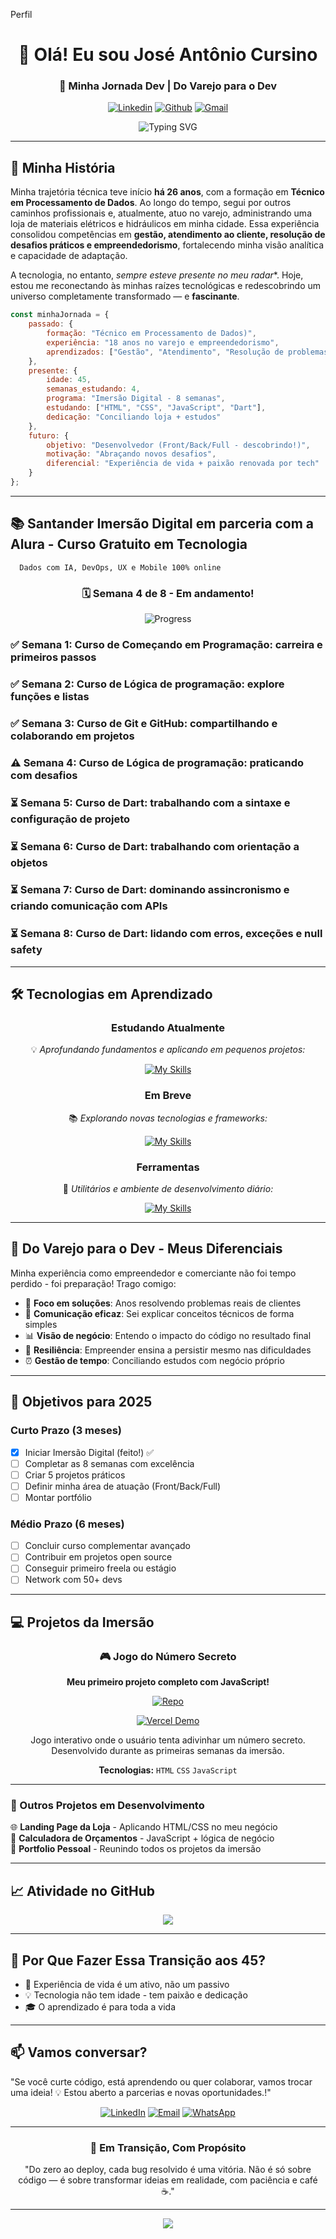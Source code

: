 Perfil
<div align="center">
  
# 👋 Olá! Eu sou José Antônio Cursino

### 🔄 Minha Jornada Dev | Do Varejo para o Dev

[![Linkedin](https://skillicons.dev/icons?i=linkedin)](https://www.linkedin.com/in/jacursino/)
[![Github](https://skillicons.dev/icons?i=github)](https://github.com/JACursino)
[![Gmail](https://skillicons.dev/icons?i=gmail)](mailto:jacursino@gmail.com)

<img src="https://readme-typing-svg.herokuapp.com?font=Fira+Code&pause=1000&color=2E9EF7&center=true&vCenter=true&width=500&lines=Redescobrindo+a+paixão+por+programar;26+anos+depois%2C+voltando+às+origens;Nunca+é+tarde+para+recomeçar!" alt="Typing SVG" />

</div>

---

## 🚀 Minha História

Minha trajetória técnica teve início **há 26 anos**, com a formação em **Técnico em Processamento de Dados**. Ao longo do tempo, segui por outros caminhos profissionais e, atualmente, atuo no varejo, administrando uma loja de materiais elétricos e hidráulicos em minha cidade. Essa experiência consolidou competências em **gestão, atendimento ao cliente, resolução de desafios práticos e empreendedorismo**, fortalecendo minha visão analítica e capacidade de adaptação.

A tecnologia, no entanto, *sempre esteve presente no meu radar**. Hoje, estou me reconectando às minhas raízes tecnológicas e redescobrindo um universo completamente transformado — e **fascinante**.

```javascript
const minhaJornada = {
    passado: {
        formação: "Técnico em Processamento de Dados)",
        experiência: "18 anos no varejo e empreendedorismo",
        aprendizados: ["Gestão", "Atendimento", "Resolução de problemas", "Vendas"]
    },
    presente: {
        idade: 45,
        semanas_estudando: 4,
        programa: "Imersão Digital - 8 semanas",
        estudando: ["HTML", "CSS", "JavaScript", "Dart"],
        dedicação: "Conciliando loja + estudos"
    },
    futuro: {
        objetivo: "Desenvolvedor (Front/Back/Full - descobrindo!)",
        motivação: "Abraçando novos desafios",
        diferencial: "Experiência de vida + paixão renovada por tech"
    }
};
```

---

## 📚 Santander Imersão Digital em parceria com a Alura - Curso Gratuito em Tecnologia
      Dados com IA, DevOps, UX e Mobile 100% online
      
<div align="center">

### 🗓️ Semana 4 de 8 - Em andamento!

![Progress](https://img.shields.io/badge/Progresso-37%25-2E9EF7)

</div>

### ✅ Semana 1: Curso de Começando em Programação: carreira e primeiros passos
### ✅ Semana 2: Curso de Lógica de programação: explore funções e listas
### ✅ Semana 3: Curso de Git e GitHub: compartilhando e colaborando em projetos
### ⚠️ Semana 4: Curso de Lógica de programação: praticando com desafios
### ⏳ Semana 5: Curso de Dart: trabalhando com a sintaxe e configuração de projeto
### ⏳ Semana 6: Curso de Dart: trabalhando com orientação a objetos
### ⏳ Semana 7: Curso de Dart: dominando assincronismo e criando comunicação com APIs
### ⏳ Semana 8: Curso de Dart: lidando com erros, exceções e null safety
      
---

## 🛠️ Tecnologias em Aprendizado

<div align="center">

### Estudando Atualmente
💡 *Aprofundando fundamentos e aplicando em pequenos projetos:*

[![My Skills](https://skillicons.dev/icons?i=js,html,css)](https://skillicons.dev)

### Em Breve
📚 *Explorando novas tecnologias e frameworks:*

[![My Skills](https://skillicons.dev/icons?i=dart,flutter)](https://skillicons.dev)

### Ferramentas
🧰 *Utilitários e ambiente de desenvolvimento diário:*

[![My Skills](https://skillicons.dev/icons?i=vscode,git,github)](https://skillicons.dev)

</div>

---

## 💼 Do Varejo para o Dev - Meus Diferenciais

Minha experiência como empreendedor e comerciante não foi tempo perdido - foi preparação! Trago comigo:

- 🎯 **Foco em soluções**: Anos resolvendo problemas reais de clientes
- 💬 **Comunicação eficaz**: Sei explicar conceitos técnicos de forma simples
- 📊 **Visão de negócio**: Entendo o impacto do código no resultado final
- 💪 **Resiliência**: Empreender ensina a persistir mesmo nas dificuldades
- ⏰ **Gestão de tempo**: Conciliando estudos com negócio próprio

---

## 🎯 Objetivos para 2025

### Curto Prazo (3 meses)
- [x] Iniciar Imersão Digital (feito!) ✅
- [ ] Completar as 8 semanas com excelência
- [ ] Criar 5 projetos práticos
- [ ] Definir minha área de atuação (Front/Back/Full)
- [ ] Montar portfólio

### Médio Prazo (6 meses)
- [ ] Concluir curso complementar avançado
- [ ] Contribuir em projetos open source
- [ ] Conseguir primeiro freela ou estágio
- [ ] Network com 50+ devs

---

## 💻 Projetos da Imersão

<div align="center">

### 🎮 Jogo do Número Secreto
**Meu primeiro projeto completo com JavaScript!**

[![Repo](https://img.shields.io/badge/Repositório-100000?style=for-the-badge&logo=github&logoColor=white)](https://github.com/JACursino/jogo-do-numero-secreto.git)

<a href="https://jogo-rust-mu-63.vercel.app" target="_blank">
  <img src="https://img.shields.io/badge/Ver_Demo-2E9EF7?style=for-the-badge&logo=google-chrome&logoColor=white" alt="Vercel Demo">
</a>

Jogo interativo onde o usuário tenta adivinhar um número secreto. Desenvolvido durante as primeiras semanas da imersão.

**Tecnologias:** `HTML` `CSS` `JavaScript`

</div>

---

### 📂 Outros Projetos em Desenvolvimento

🌐 **Landing Page da Loja** - Aplicando HTML/CSS no meu negócio  
📝 **Calculadora de Orçamentos** - JavaScript + lógica de negócio  
🎨 **Portfolio Pessoal** - Reunindo todos os projetos da imersão  


---

## 📈 Atividade no GitHub

<div align="center">
  <img src="https://github-readme-activity-graph.vercel.app/graph?username=JACursino&theme=tokyo-night&hide_border=true" />
</div>

---

## 🌟 Por Que Fazer Essa Transição aos 45?

- 🧠 Experiência de vida é um ativo, não um passivo
- 💡 Tecnologia não tem idade - tem paixão e dedicação
- 🎓 O aprendizado é para toda a vida

---

## 📫 Vamos conversar?

"Se você curte código, está aprendendo ou quer colaborar, vamos trocar uma ideia! 💡
Estou aberto a parcerias e novas oportunidades.!"

<div align="center">

[![LinkedIn](https://img.shields.io/badge/-LinkedIn-0077B5?style=for-the-badge&logo=linkedin&logoColor=white)](https://linkedin.com/in/jacursino)
[![Email](https://img.shields.io/badge/-Email-D14836?style=for-the-badge&logo=gmail&logoColor=white)](mailto:jacursino@gmail.com)
[![WhatsApp](https://img.shields.io/badge/-WhatsApp-25D366?style=for-the-badge&logo=whatsapp&logoColor=white)](https://wa.me/12991085141)

</div>

---

<div align="center">
  
### 🎯 Em Transição, Com Propósito

"Do zero ao deploy, cada bug resolvido é uma vitória.
Não é só sobre código — é sobre transformar ideias em realidade, com paciência e café ☕."

---

![](https://komarev.com/ghpvc/?username=JACursino&color=blue&style=for-the-badge&label=VISITAS+NO+PERFIL)

</div>
